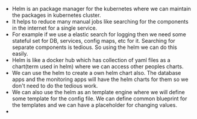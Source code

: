 * Helm is an package manager for the kubernetes where we can maintain the packages in kubernetes cluster.
* It helps to reduce many manual jobs like searching for the components in the internet for a single service.
* For example if we use a elastic search for logging then we need some stateful set for DB, services, config maps, etc for it. Searching for separate components is tedious. So using the helm we can do this easily.
* Helm is like a docker hub which has collection of yaml files as a chart(term used in helm) where we can access other peoples charts.
* We can use the helm to create a own helm chart also. The database apps and the monitoring apps will have the helm charts for them so we don't need to do the tedious work.
* We can also use the helm as an template engine where we will define some template for the config file. We can define common blueprint for the templates and we can have a placeholder for changing values.
*  